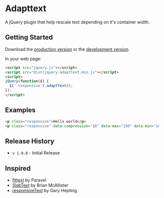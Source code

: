 # Adapttext

A jQuery plugin that help rescale text depending on it's container width.

## Getting Started
Download the [production version][min] or the [development version][max].

[min]: https://raw.github.com/amazingSurge/jquery-adaptText/master/dist/jquery-adapttext.min.js
[max]: https://raw.github.com/amazingSurge/jquery-adaptText/master/dist/jquery-adapttext.js

In your web page:

```html
<script src="jquery.js"></script>
<script src="dist/jquery-adapttext.min.js"></script>
<script>
jQuery(function($) {
  $('.responsive').adaptText();
});
</script>
```

## Examples

```html
<p class="responsive">Hello world</p>
<p class="responsive" data-compression="10" data-max="100" data-min="10">Hello world</p>
```

## Release History
* `v 1.0.0` - Initial Release

## Inspired

- [fittext](http://fittextjs.com) by Paravel
- [SlabText](http://www.frequency-decoder.com/demo/slabText/) by Brian McAllister
- [responsiveText](http://groundwork.sidereel.com/?url=responsiveText-js) by Gary Hepting